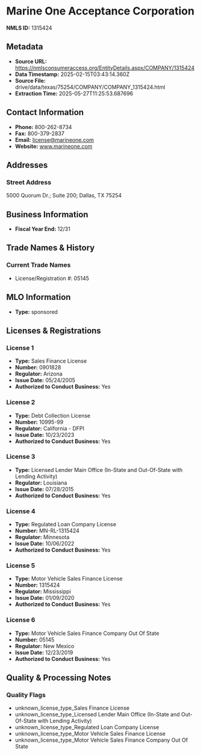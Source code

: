 # Marine One Acceptance Corporation

**NMLS ID:** 1315424

## Metadata
- **Source URL:** https://nmlsconsumeraccess.org/EntityDetails.aspx/COMPANY/1315424
- **Data Timestamp:** 2025-02-15T03:43:14.360Z
- **Source File:** drive/data/texas/75254/COMPANY/COMPANY_1315424.html
- **Extraction Time:** 2025-05-27T11:25:53.687696

## Contact Information
- **Phone:** 800-262-8734
- **Fax:** 800-379-2837
- **Email:** license@marineone.com
- **Website:** www.marineone.com

## Addresses
### Street Address
5000 Quorum Dr.; Suite 200; Dallas, TX 75254

## Business Information
- **Fiscal Year End:** 12/31

## Trade Names & History
### Current Trade Names
- License/Registration #: 05145

## MLO Information
- **Type:** sponsored

## Licenses & Registrations

### License 1
- **Type:** Sales Finance License
- **Number:** 0901828
- **Regulator:** Arizona
- **Issue Date:** 05/24/2005
- **Authorized to Conduct Business:** Yes

### License 2
- **Type:** Debt Collection License
- **Number:** 10995-99
- **Regulator:** California - DFPI
- **Issue Date:** 10/23/2023
- **Authorized to Conduct Business:** Yes

### License 3
- **Type:** Licensed Lender Main Office (In-State and Out-Of-State with Lending Activity)
- **Regulator:** Louisiana
- **Issue Date:** 07/28/2015
- **Authorized to Conduct Business:** Yes

### License 4
- **Type:** Regulated Loan Company License
- **Number:** MN-RL-1315424
- **Regulator:** Minnesota
- **Issue Date:** 10/06/2022
- **Authorized to Conduct Business:** Yes

### License 5
- **Type:** Motor Vehicle Sales Finance License
- **Number:** 1315424
- **Regulator:** Mississippi
- **Issue Date:** 01/09/2020
- **Authorized to Conduct Business:** Yes

### License 6
- **Type:** Motor Vehicle Sales Finance Company Out Of State
- **Number:** 05145
- **Regulator:** New Mexico
- **Issue Date:** 12/23/2019
- **Authorized to Conduct Business:** Yes

## Quality & Processing Notes
### Quality Flags
- unknown_license_type_Sales Finance License
- unknown_license_type_Licensed Lender Main Office (In-State and Out-Of-State with Lending Activity)
- unknown_license_type_Regulated Loan Company License
- unknown_license_type_Motor Vehicle Sales Finance License
- unknown_license_type_Motor Vehicle Sales Finance Company Out Of State
